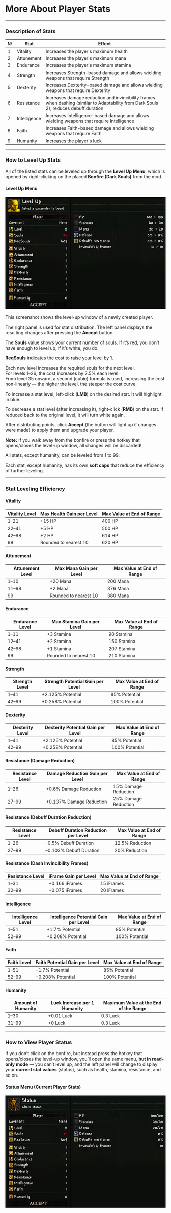 # More About Player Stats

---

### Description of Stats

| №  | Stat            | Effect |
|----|------------------|--------|
| 1  | Vitality         | Increases the player's maximum health |
| 2  | Attunement       | Increases the player's maximum mana |
| 3  | Endurance        | Increases the player's maximum stamina |
| 4  | Strength         | Increases Strength-based damage and allows wielding weapons that require Strength |
| 5  | Dexterity        | Increases Dexterity-based damage and allows wielding weapons that require Dexterity |
| 6  | Resistance       | Increases damage reduction and invincibility frames when dashing (similar to Adaptability from Dark Souls 2); reduces debuff duration |
| 7  | Intelligence     | Increases Intelligence-based damage and allows wielding weapons that require Intelligence |
| 8  | Faith            | Increases Faith-based damage and allows wielding weapons that require Faith |
| 9  | Humanity         | Increases the player's luck |

---

### How to Level Up Stats

All of the listed stats can be leveled up through the **Level Up Menu**, which is opened by right-clicking on the placed **Bonfire (Dark Souls)** from the mod.

#### Level Up Menu

![](images/Menu_LevelUP.jpg)

This screenshot shows the level-up window of a newly created player.

The right panel is used for stat distribution. The left panel displays the resulting changes after pressing the **Accept** button.

The **Souls** value shows your current number of souls. If it’s red, you don’t have enough to level up; if it’s white, you do.

**ReqSouls** indicates the cost to raise your level by 1.

Each new level increases the required souls for the next level.  
For levels 1–26, the cost increases by 2.5% each level.  
From level 35 onward, a second (cubic) formula is used, increasing the cost non-linearly — the higher the level, the steeper the cost curve.

To increase a stat level, left-click (**LMB**) on the desired stat. It will highlight in blue.

To decrease a stat level (after increasing it), right-click (**RMB**) on the stat. If reduced back to the original level, it will turn white again.

After distributing points, click **Accept** (the button will light up if changes were made) to apply them and upgrade your player.

**Note:** If you walk away from the bonfire or press the hotkey that opens/closes the level-up window, all changes will be discarded!

All stats, except humanity, can be leveled from 1 to 99.

Each stat, except humanity, has its own **soft caps** that reduce the efficiency of further leveling.

---

### Stat Leveling Efficiency

#### Vitality

| Vitality Level | Max Health Gain per Level | Max Value at End of Range |
|----------------|---------------------------|----------------------------|
| 1–21           | +15 HP                    | 400 HP                     |
| 22–41          | +5 HP                     | 500 HP                     |
| 42–98          | +2 HP                     | 614 HP                     |
| 99             | Rounded to nearest 10     | 620 HP                     |

#### Attunement

| Attunement Level | Max Mana Gain per Level | Max Value at End of Range |
|------------------|-------------------------|----------------------------|
| 1–10             | +20 Mana                | 200 Mana                   |
| 11–98            | +2 Mana                 | 376 Mana                   |
| 99               | Rounded to nearest 10   | 380 Mana                   |

#### Endurance

| Endurance Level | Max Stamina Gain per Level | Max Value at End of Range |
|------------------|----------------------------|----------------------------|
| 1–11             | +3 Stamina                 | 90 Stamina                 |
| 12–41            | +2 Stamina                 | 150 Stamina                |
| 42–98            | +1 Stamina                 | 207 Stamina                |
| 99               | Rounded to nearest 10      | 210 Stamina                |

#### Strength

| Strength Level | Strength Potential Gain per Level | Max Value at End of Range |
|----------------|------------------------------------|----------------------------|
| 1–41           | +2.125% Potential                  | 85% Potential              |
| 42–99          | +0.258% Potential                  | 100% Potential             |

#### Dexterity

| Dexterity Level | Dexterity Potential Gain per Level | Max Value at End of Range |
|-----------------|-------------------------------------|----------------------------|
| 1–41            | +2.125% Potential                   | 85% Potential              |
| 42–99           | +0.258% Potential                   | 100% Potential             |

#### Resistance (Damage Reduction)

| Resistance Level | Damage Reduction Gain per Level | Max Value at End of Range |
|------------------|----------------------------------|----------------------------|
| 1–26             | +0.6% Damage Reduction           | 15% Damage Reduction       |
| 27–99            | +0.137% Damage Reduction         | 25% Damage Reduction       |

#### Resistance (Debuff Duration Reduction)

| Resistance Level | Debuff Duration Reduction per Level | Max Value at End of Range     |
|------------------|--------------------------------------|-------------------------------|
| 1–26             | –0.5% Debuff Duration               | 12.5% Reduction               |
| 27–99            | –0.103% Debuff Duration             | 20% Reduction                 |

#### Resistance (Dash Invincibility Frames)

| Resistance Level | iFrame Gain per Level | Max Value at End of Range |
|------------------|------------------------|----------------------------|
| 1–31             | +0.166 iFrames         | 15 iFrames                 |
| 32–99            | +0.075 iFrames         | 20 iFrames                 |

#### Intelligence

| Intelligence Level | Intelligence Potential Gain per Level | Max Value at End of Range |
|---------------------|----------------------------------------|----------------------------|
| 1–51                | +1.7% Potential                        | 85% Potential              |
| 52–99               | +0.208% Potential                      | 100% Potential             |

#### Faith

| Faith Level | Faith Potential Gain per Level | Max Value at End of Range |
|-------------|--------------------------------|----------------------------|
| 1–51        | +1.7% Potential                | 85% Potential              |
| 52–99       | +0.208% Potential              | 100% Potential             |

#### Humanity

| Amount of Humanity | Luck Increase per 1 Humanity | Maximum Value at the End of the Range |
|--------------------|------------------------------|--------------------------------------|
| 1–30               | +0.01 Luck                   | 0.3 Luck                             |
| 31–99              | +0 Luck                     | 0.3 Luck                             |
---

### How to View Player Status

If you don’t click on the bonfire, but instead press the hotkey that opens/closes the level-up window, you’ll open the same menu, **but in read-only mode** — you can’t level up, and the left panel will change to display your **current stat values** (status), such as health, stamina, resistance, and so on.

#### Status Menu (Current Player Stats)

![](images/Menu_Status.jpg)
